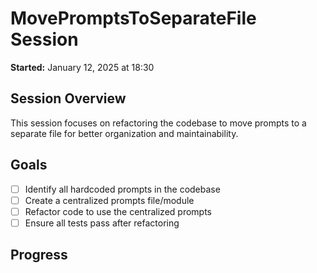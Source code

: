# MovePromptsToSeparateFile Session
**Started:** January 12, 2025 at 18:30

## Session Overview
This session focuses on refactoring the codebase to move prompts to a separate file for better organization and maintainability.

## Goals
- [ ] Identify all hardcoded prompts in the codebase
- [ ] Create a centralized prompts file/module
- [ ] Refactor code to use the centralized prompts
- [ ] Ensure all tests pass after refactoring

## Progress
<!-- Updates will be tracked here -->